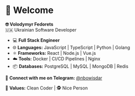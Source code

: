 # 👋 Welcome

**🤓 Volodymyr Fedorets**  
🇺🇦 Ukrainian Software Developer  

- 💻 **Full Stack Engineer**
- 🌐 **Languages:** JavaScript | TypeScript | Python | Golang
- ⚛️ **Frameworks:** React | Node.js | Vue.js                         
- ☁️ **Tools:** Docker | CI/CD Pipelines | Nginx         
- 📦 **Databases:** PostgreSQL | MySQL | MongoDB | Redis                    

🌟 **Connect with me on Telegram:** [@nbowisdar](https://t.me/nbowisdar)  

🧹 **Values:** Clean Coder | 🕵️ Nice Person
